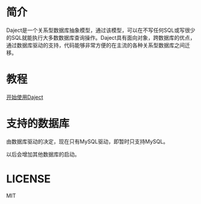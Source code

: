 简介
======
Daject是一个关系型数据库抽象模型，通过该模型，可以在不写任何SQL或写很少的SQL就能执行大多数数据库查询操作。Daject具有面向对象，跨数据库的优点，通过数据库驱动的支持，代码能够非常方便的在主流的各种关系型数据库之间迁移。

教程
======
[开始使用Daject](https://github.com/kasonyang/Daject/wiki/%E5%BC%80%E5%A7%8B%E4%BD%BF%E7%94%A8Daject)

支持的数据库
======
由数据库驱动的决定，现在只有MySQL驱动，即暂时只支持MySQL。

以后会增加其他数据库的启动。


LICENSE
======
MIT



